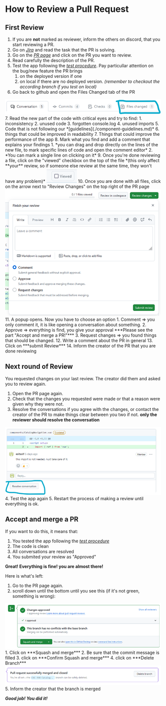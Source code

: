 # How to Review a Pull Request

## First Review

1. If you are **not** marked as reviewer, inform the others on discord, that you start reviewing a PR.
2. Go on *[Jira](https://fhstp-team-imewas3gbc47.atlassian.net/jira/software/projects/CXC/boards/2)* and read the task that the PR is solving.
3. Go on the *[PR page](https://github.com/comixcraft/Editor/pulls)* and click on the PR you want to review.
4. Read carefully the description of the PR.
5. Test the app following the *[test procedure](./test-procedure-guideline.md)*. Pay particullar attention on the bug/new feature the PR brings
   1. on the deployed version if one
   2. on local if there are no deployed version. *(remember to checkout the according branch if you test on local)*
6. Go back to github and open the Files Changed tab of the PR
<img src="./public/guidelines/reviewFilesChanged.png"/>
7. Read the new part of the code with critical eyes and try to find:
   1. inconsistency
   2. unused code
   3. forgotten console.log
   4. unused imports
   5. Code that is not following our *[guidelines](./component-guidelines.md)*
   6. things that could be improved in readability
   7. Things that could improve the performance of the app
8. Mark what you find and add a comment that explains your findings 
   1. *you can drag and drop directly on the lines of the new file, to mark specific lines of code and open the comment editor*
   2. *You can mark a single line on clicking on it*
9.  Once you're done reviewing a file, click on the "viewed" checkbox on the top of the file *(this only affect **your** review, so if someone else review at the same time, they won't have any problem)*
<img src="./public/guidelines/reviewViewed.png"/>
10.   Once you are done with all files, click on the arrow next to "Review Changes" on the top right of the PR page
<img src="./public/guidelines/reviewFinish.png"/>
11.  A popup opens. Now you have to choose an option
     1. Comment => you only comment it, it is like opening a conversation about something.
     2. Approve => everything is find, you give your approval ***Please see the part "Accept and merge a PR!"***
     3. Request changes => you found things that should be changed.
12.  Write a comment about the PR in general
13.  Click on ***submit Review***
14.  Inform the creator of the PR that you are done reviewing

## Next round of Review
You requested changes on your last review. The creator did them and asked you to review again.
1. Open the PR page again.
2. Check that the changes you requested were made or that a reason were given why they were not.
3. Resolve the conversations if you agree with the changes, or contact the creator of the PR to make things clear between you two if not. **only the reviewer should resolve the conversation**
<img src="./public/guidelines/reviewResolve.png"/>
4. Test the app again
5. Restart the process of making a review until everything is ok.

## Accept and merge a PR
If you want to do this, it means that: 
1. You tested the app following the *[test procedure](./test-procedure-guideline.md)*
2. The code is clean 
3. All conversations are resolved
4. You submited your review as "Approved"
 
**Great! Everything is fine! you are almost there!**

Here is what's left: 
1. Go to the PR page again.
2. scroll down until the bottom until you see this (if it's not green, something is wrong):
<img src="./public/guidelines/reviewSquash.png">
1. Click on ***Squash and merge***
2. Be sure that the commit message is filled
3. click on ***Confirm Squash and merge***
4. click on ***Delete Branch***
<img src="./public/guidelines/reviewDelete.png">
5. Inform the creator that the branch is merged

***Good job! You did it!***
